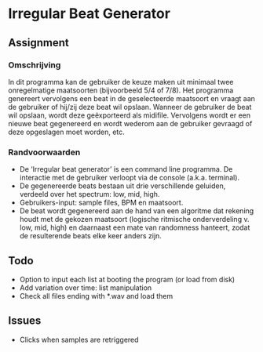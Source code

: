 # Irregular Beat Generator

## Assignment
### Omschrijving
In dit programma kan de gebruiker de keuze maken uit minimaal twee onregelmatige maatsoorten (bijvoorbeeld
5/4 of 7/8). Het programma genereert vervolgens een beat in de geselecteerde maatsoort en vraagt aan de
gebruiker of hij/zij deze beat wil opslaan. Wanneer de gebruiker de beat wil opslaan, wordt deze geëxporteerd
als midifile. Vervolgens wordt er een nieuwe beat gegenereerd en wordt wederom aan de gebruiker gevraagd
of deze opgeslagen moet worden, etc.

### Randvoorwaarden
- De ‘Irregular beat generator’ is een command line programma. De interactie met de gebruiker verloopt
via de console (a.k.a. terminal).
- De gegenereerde beats bestaan uit drie verschillende geluiden, verdeeld over het spectrum: low, mid,
high.
- Gebruikers-input: sample files, BPM en maatsoort.
- De beat wordt gegenereerd aan de hand van een algoritme dat rekening houdt met de gekozen
maatsoort (logische ritmische onderverdeling v. low, mid, high) en daarnaast een mate van
randomness hanteert, zodat de resulterende beats elke keer anders zijn.

## Todo
- Option to input each list at booting the program (or load from disk)
- Add variation over time: list manipulation
- Check all files ending with *.wav and load them

## Issues
- Clicks when samples are retriggered